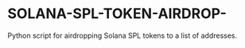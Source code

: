 # SOLANA-SPL-TOKEN-AIRDROP-
Python script for airdropping Solana SPL tokens to a list of addresses.
